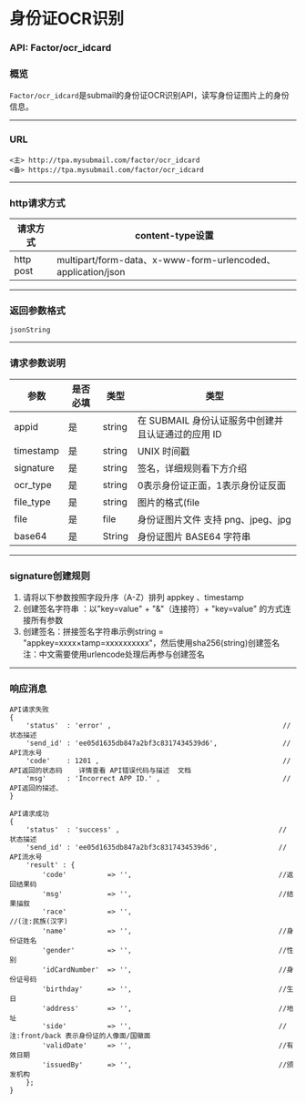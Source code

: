 # 身份证OCR识别     
### API: Factor/ocr_idcard
### 概览
`Factor/ocr_idcard`是submail的身份证OCR识别API，读写身份证图片上的身份信息。
***
### URL
```
<主> http://tpa.mysubmail.com/factor/ocr_idcard  
<备> https://tpa.mysubmail.com/factor/ocr_idcard
```
***
### http请求方式
| 请求方式  | content-type设置                                             |
| --------- | ------------------------------------------------------------ |
| http post | multipart/form-data、x-www-form-urlencoded、application/json |
***
### 返回参数格式
`jsonString`
***
### 请求参数说明
| 参数      | 是否必填 | 类型   | 类型                                               |
| --------- | -------- | ------ | -------------------------------------------------- |
| appid     | 是       | string | 在 SUBMAIL 身份认证服务中创建并且认证通过的应用 ID |
| timestamp | 是       | string | UNIX 时间戳                                        |
| signature | 是       | string | 签名，详细规则看下方介绍                           |
| ocr_type  | 是       | string | 0表示身份证正面，1表示身份证反面                   |
| file_type | 是       | string | 图片的格式(file                                    |
| file      | 是       | file   | 身份证图片文件 支持 png、jpeg、jpg                 |
| base64    | 是       | String | 身份证图片 BASE64 字符串                           |

***
### signature创建规则
1. 请将以下参数按照字段升序（A-Z）排列    appkey 、timestamp
2. 创建签名字符串 ：以"key=value" + "&amp;"（连接符）+ "key=value" 的方式连接所有参数
3. 创建签名：拼接签名字符串示例string = "appkey=xxxx×tamp=xxxxxxxxxx"，然后使用sha256(string)创建签名  
   注：中文需要使用urlencode处理后再参与创建签名
***
### 响应消息
```
API请求失败
{
    'status'  : 'error' ,                                          // 状态描述
    'send_id' : 'ee05d1635db847a2bf3c8317434539d6',                // API流水号
    'code'    : 1201 ,                                             // API返回的状态码    详情查看 API错误代码与描述  文档
    'msg'     : 'Incorrect APP ID.' ,                              // API返回的描述、  
}
```
```
API请求成功
{
    'status'  : 'success' ,                                       // 状态描述
    'send_id' : 'ee05d1635db847a2bf3c8317434539d6',               // API流水号
    'result' : {
        'code'          => '',                                    //返回结果码
        'msg'           => '',                                    //结果描叙
        'race'          => '',                                    //(注:民族(汉字)
        'name'          => '',                                    //身份证姓名
        'gender'        => '',                                    //性别
        'idCardNumber'  => '',                                    //身份证号码
        'birthday'      => '',                                    //生日
        'address'       => '',                                    //地址
        'side'          => '',                                    //注:front/back 表示身份证的人像面/国徽面
        'validDate'     => '',                                    //有效日期
        'issuedBy'      => '',                                    //颁发机构
    };
}
```
